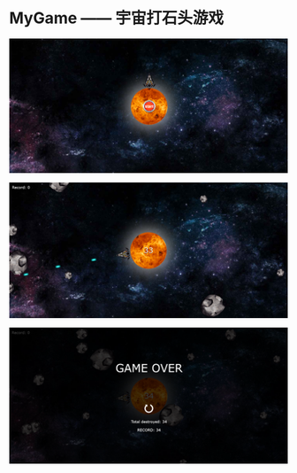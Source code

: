 # MyGame —— 宇宙打石头游戏


![avatar](https://github.com/qukichin/MyGame/blob/master/img/start.png)

![avatar](https://github.com/qukichin/MyGame/blob/master/img/run.png)

![avatar](https://github.com/qukichin/MyGame/blob/master/img/stop.png)
